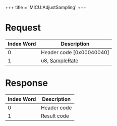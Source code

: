 +++
title = 'MICU:AdjustSampling'
+++

# Request

| Index Word | Description                                          |
|------------|------------------------------------------------------|
| 0          | Header code \[0x00040040\]                           |
| 1          | u8, [SampleRate](MIC_Services#SampleRate "wikilink") |

# Response

| Index Word | Description |
|------------|-------------|
| 0          | Header code |
| 1          | Result code |